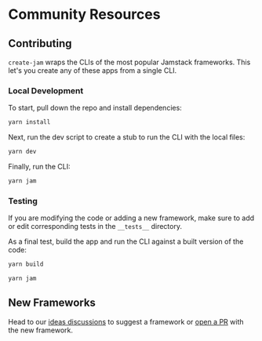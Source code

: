 # Community Resources

## Contributing

`create-jam` wraps the CLIs of the most popular Jamstack frameworks.
This let's you create any of these apps from a single CLI.

### Local Development

To start, pull down the repo and install dependencies:

```bash
yarn install
```

Next, run the dev script to create a stub to run the CLI with the local files:

```bash
yarn dev
```

Finally, run the CLI:

```bash
yarn jam
```

### Testing

If you are modifying the code or adding a new framework, make sure to add or edit corresponding tests in the `__tests__` directory.

As a final test, build the app and run the CLI against a built version of the code:

```bash
yarn build
```

```bash
yarn jam
```

## New Frameworks

Head to our [ideas discussions](https://github.com/spencerlabs/create-jam/discussions/categories/ideas) to suggest a framework or [open a PR](https://github.com/spencerlabs/create-jam/pulls) with the new framework.
